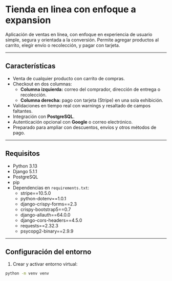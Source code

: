 # Tienda en linea con enfoque a expansion

Aplicación de ventas en línea, con enfoque en experiencia de usuario simple, segura y orientada a la conversión. Permite agregar productos al carrito, elegir envío o recolección, y pagar con tarjeta.

---

## Características

- Venta de cualquier producto con carrito de compras.
- Checkout en dos columnas:
  - **Columna izquierda:** correo del comprador, dirección de entrega o recolección.
  - **Columna derecha:** pago con tarjeta (Stripe) en una sola exhibición.
- Validaciones en tiempo real con warnings y resaltado de campos faltantes.
- Integración con **PostgreSQL**.
- Autenticación opcional con **Google** o correo electrónico.
- Preparado para ampliar con descuentos, envíos y otros métodos de pago.

---

## Requisitos

- Python 3.13
- Django 5.1.1
- PostgreSQL
- pip
- Dependencias en `requirements.txt`:
  - stripe==10.5.0
  - python-dotenv==1.0.1
  - django-crispy-forms==2.3
  - crispy-bootstrap5==0.7
  - django-allauth==64.0.0
  - django-cors-headers==4.5.0
  - requests==2.32.3
  - psycopg2-binary==2.9.9

---

## Configuración del entorno

1. Crear y activar entorno virtual:

```bash
python -m venv venv
```
